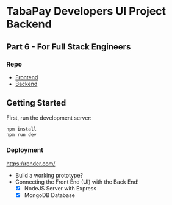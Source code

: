 # TabaPay Developers UI Project Backend

## Part 6 - For Full Stack Engineers

### Repo

- [Frontend](https://github.com/ZanyuanYang/TabaPay-UI-Project-Frontend)
- [Backend](https://github.com/ZanyuanYang/TabaPay-UI-Project-Backend)

## Getting Started

First, run the development server:

```bash
npm install
npm run dev
```

### Deployment

https://render.com/


- Build a working prototype?
- Connecting the Front End (UI) with the Back End!
  - [x] NodeJS Server with Express
  - [x] MongoDB Database